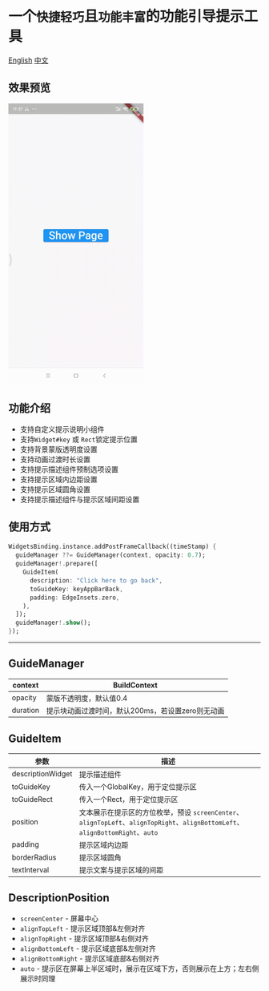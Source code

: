 # 一个`快捷轻巧`且`功能丰富`的功能引导提示工具

[English](https://github.com/kpaxian7/feature_guider/blob/main/README.md)
[中文](https://github.com/kpaxian7/feature_guider/blob/main/README-zh.md)

## 效果预览
<img alt="Sample" height="560" src="https://raw.githubusercontent.com/kpaxian7/feature_guider/main/sample-gif.gif" width="270"/>


## 功能介绍
- 支持自定义提示说明小组件
- 支持`Widget#key` 或 `Rect`锁定提示位置
- 支持背景蒙版透明度设置
- 支持动画过渡时长设置
- 支持提示描述组件预制选项设置
- 支持提示区域内边距设置
- 支持提示区域圆角设置
- 支持提示描述组件与提示区域间距设置


## 使用方式
```dart
WidgetsBinding.instance.addPostFrameCallback((timeStamp) {
  guideManager ??= GuideManager(context, opacity: 0.7);
  guideManager!.prepare([
    GuideItem(
      description: "Click here to go back",
      toGuideKey: keyAppBarBack,
      padding: EdgeInsets.zero,
    ),
  ]);
  guideManager!.show();
});
```

---

## GuideManager

| context | BuildContext |
| --- | --- |
| opacity | 蒙版不透明度，默认值0.4 |
| duration | 提示块动画过渡时间，默认200ms，若设置zero则无动画 |

## GuideItem

| 参数                | 描述                                                                                                     |
|-------------------|--------------------------------------------------------------------------------------------------------|
| descriptionWidget | 提示描述组件                                                                                                 |
| toGuideKey        | 传入一个GlobalKey，用于定位提示区                                                                                  |
| toGuideRect       | 传入一个Rect，用于定位提示区                                                                                       |
| position          | 文本展示在提示区的方位枚举，预设 `screenCenter`、`alignTopLeft`、`alignTopRight`、`alignBottomLeft`、`alignBottomRight`、`auto` |
| padding           | 提示区域内边距                                                                                                |
| borderRadius      | 提示区域圆角                                                                                                 |
| textInterval      | 提示文案与提示区域的间距                                                                                           |

## DescriptionPosition
- `screenCenter` - 屏幕中心
- `alignTopLeft` - 提示区域顶部&左侧对齐
- `alignTopRight` - 提示区域顶部&右侧对齐
- `alignBottomLeft` - 提示区域底部&左侧对齐
- `alignBottomRight` - 提示区域底部&右侧对齐
- `auto` - 提示区在屏幕上半区域时，展示在区域下方，否则展示在上方；左右侧展示时同理